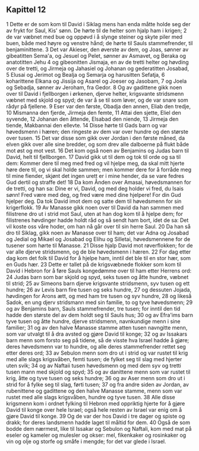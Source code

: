 ## Kapittel 12

1 Dette er de som kom til David i Siklag mens han enda måtte holde seg der av frykt for Saul, Kis' sønn. De hørte til de helter som hjalp ham i krigen;
2 de var væbnet med bue og oppøvd i å slynge steiner og skyte piler med buen, både med høyre og venstre hånd; de hørte til Sauls stammefrender, til benjaminittene.
3 Det var Akieser, den øverste av dem, og Joas, sønner av gibeatitten Sema'a, og Jesuel og Pelet, sønner av Asmavet, og Beraka og anatotitten Jehu
4 og gibeonitten Jismaja, en av de tretti helter og høvding over de tretti, og Jirmeja og Jahasiel og Johanan og gederatitten Josabad,
5 Elusai og Jerimot og Bealja og Semarja og harusitten Sefatja,
6 koharittene Elkana og Jissija og Asarel og Joeser og Jasobam,
7 og Joela og Sebadja, sønner av Jeroham, fra Gedor.
8 Og av gadittene gikk noen over til David i fjellborgen i ørkenen, djerve helter, krigsvante stridsmenn væbnet med skjold og spyd; de var å se til som løver, og de var snare som rådyr på fjellene.
9 Eser var den første, Obadja den annen, Eliab den tredje,
10 Mismanna den fjerde, Jirmeja den femte,
11 Attai den sjette, Eliel den syvende,
12 Johanan den åttende, Elsabad den niende,
13 Jirmeja den tiende, Makbannai den ellevte.
14 Disse hørte til Gads barn og var høvedsmenn i hæren; den ringeste av dem var over hundre og den største over tusen.
15 Det var disse som gikk over Jordan i den første måned, da elven gikk over alle sine bredder, og som drev alle dalboerne på flukt både mot øst og mot vest.
16 Det kom også noen av Benjamins og Judas barn til David, helt til fjellborgen.
17 David gikk ut til dem og tok til orde og sa til dem: Kommer dere til meg med fred og vil hjelpe meg, da skal mitt hjerte høre dere til, og vi skal holde sammen; men kommer dere for å forråde meg til mine fiender, skjønt det ingen urett er i mine hender, da se vare fedres Gud dertil og straffe det!
18 Da kom Ånden over Amasai, høvedsmannen for de tretti, og han sa: Dine er vi, David, og med deg holder vi fred, du Isais sønn! Fred være med deg, og fred være med dine hjelpere! For din Gud hjelper deg. Da tok David imot dem og satte dem til høvedsmenn for sin krigerflokk.
19 Av Manasse gikk noen over til David da han sammen med filistrene dro ut i strid mot Saul, uten at han dog kom til å hjelpe dem; for filistrenes høvdinger hadde holdt råd og så sendt ham bort, idet de sa: Det vil koste oss våre hoder, om han nå går over til sin herre Saul.
20 Da han så dro til Siklag, gikk noen av Manasse over til ham; det var Adna og Josabad og Jedial og Mikael og Josabad og Elihu og Silletai, høvedsmennene for de tusener som hørte til Manasse.
21 Disse hjalp David mot røverflokken; for de var alle djerve stridsmenn, og de ble høvedsmenn i hæren.
22 For dag etter dag kom det folk til David for å hjelpe ham, inntil det ble til en stor hær, som en Guds hær.
23 Dette er tallet på de krigsvæbnede flokker som kom til David i Hebron for å føre Sauls kongedømme over til ham etter Herrens ord:
24 Judas barn som bar skjold og spyd, seks tusen og åtte hundre, væbnet til strid;
25 av Simeons barn djerve krigsvante stridsmenn, syv tusen og ett hundre;
26 av Levis barn fire tusen og seks hundre,
27 og dessuten Jojada, høvdingen for Arons ætt, og med ham tre tusen og syv hundre,
28 og likeså Sadok, en ung djerv stridsmann med sin familie, to og tyve høvedsmenn;
29 og av Benjamins barn, Sauls stammefrender, tre tusen; for inntil den tid hadde den største del av dem holdt seg til Sauls hus;
30 og av Efra'ims barn tyve tusen og åtte hundre, djerve stridsmenn, navnkundige menn i sine familier;
31 og av den halve Manasse stamme atten tusen navngitte menn, som var utvalgt til å dra avsted og gjøre David til konge;
32 og av Issakars barn menn som forsto seg på tidene, så de visste hva Israel hadde å gjøre; deres høvedsmenn var to hundre, og alle deres stammefrender rettet seg etter deres ord;
33 av Sebulon menn som dro ut i strid og var rustet til krig med alle slags krigsvåben, femti tusen; de fylket seg til slag med hjerter uten svik;
34 og av Naftaii tusen høvedsmenn og med dem syv og tretti tusen mann med skjold og spyd;
35 og av danittene menn som var rustet til krig, åtte og tyve tusen og seks hundre;
36 og av Aser menn som dro ut i strid for å fylke seg til slag, førti tusen;
37 og fra andre siden av Jordan, av rubenittene og gadittene og den halve Manasse stamme, menn som var rustet med alle slags krigsvåben, hundre og tyve tusen.
38 Alle disse krigsmenn kom i ordnet fylking til Hebron med oppriktig hjerte for å gjøre David til konge over hele Israel; også hele resten av Israel var enig om å gjøre David til konge.
39 Og de var der hos David i tre dager og spiste og drakk; for deres landsmenn hadde laget til måltid for dem.
40 Også de som bodde dem nærmest, like til Issakar og Sebulon og Naftali, kom med mat på eseler og kameler og mulesler og okser: mel, fikenkaker og rosinkaker og vin og olje og storfe og småfe i mengde; for det var glede i Israel.
